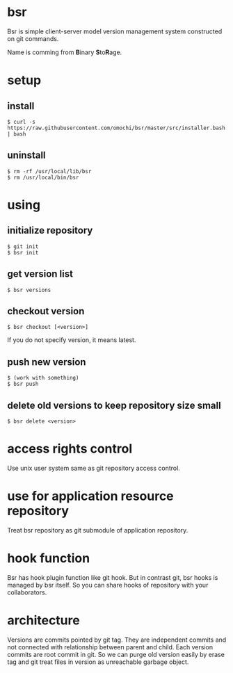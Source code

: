# bsr

Bsr is simple client-server model version management system constructed on git commands.

Name is comming from **B**inary **S**to**R**age.

# setup

## install

~~~
$ curl -s https://raw.githubusercontent.com/omochi/bsr/master/src/installer.bash | bash
~~~

## uninstall

~~~
$ rm -rf /usr/local/lib/bsr
$ rm /usr/local/bin/bsr
~~~

# using

## initialize repository

~~~
$ git init
$ bsr init
~~~

## get version list

~~~
$ bsr versions
~~~

## checkout version

~~~
$ bsr checkout [<version>]
~~~

If you do not specify version, it means latest.

## push new version

~~~
$ (work with something)
$ bsr push
~~~

## delete old versions to keep repository size small

~~~
$ bsr delete <version>
~~~

# access rights control

Use unix user system same as git repository access control.

# use for application resource repository

Treat bsr repository as git submodule of application repository.

# hook function

Bsr has hook plugin function like git hook.
But in contrast git, bsr hooks is managed by bsr itself.
So you can share hooks of repository with your collaborators.

# architecture

Versions are commits pointed by git tag.
They are independent commits and not connected with relationship between parent and child.
Each version commits are root commit in git.
So we can purge old version easily by erase tag and git treat files in version as unreachable garbage object.
